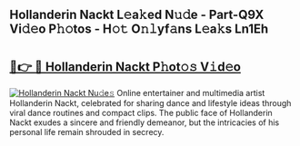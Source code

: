 ## Hollanderin Nackt L𝚎a𝚔ed N𝚞𝚍e - Part-Q9X Vi𝚍𝚎o P𝚑𝚘tos - H𝚘𝚝 O𝚗𝚕yf𝚊ns L𝚎a𝚔s Ln1Eh

# <h2><a href="http://kfdnriu.oniu.top/?m=Hollanderin+Nackt">🔗👉 🔴 Hollanderin Nackt P𝚑ot𝚘𝚜 V𝚒d𝚎o</a></h2>

[![Hollanderin Nackt Nu𝚍e𝚜](https://i.imgur.com/0qMVB7G.gif)](http://kfdnriu.oniu.top/?m=Hollanderin+Nackt)
Online entertainer and multimedia artist Hollanderin Nackt, celebrated for sharing dance and lifestyle ideas through viral dance routines and compact clips. The public face of Hollanderin Nackt exudes a sincere and friendly demeanor, but the intricacies of his personal life remain shrouded in secrecy.  
